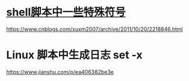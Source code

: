 # [shell脚本中一些特殊符号](https://www.cnblogs.com/xuxm2007/archive/2011/10/20/2218846.html)

https://www.cnblogs.com/xuxm2007/archive/2011/10/20/2218846.html

# Linux 脚本中生成日志 set -x

https://www.jianshu.com/p/ea406382be3e